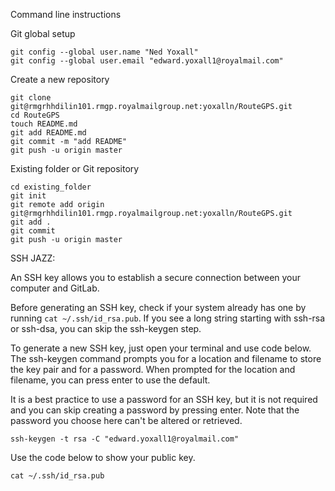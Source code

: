 Command line instructions

Git global setup

	git config --global user.name "Ned Yoxall"
	git config --global user.email "edward.yoxall1@royalmail.com"

Create a new repository

	git clone git@rmgrhhdilin101.rmgp.royalmailgroup.net:yoxalln/RouteGPS.git
	cd RouteGPS
	touch README.md
	git add README.md
	git commit -m "add README"
	git push -u origin master

Existing folder or Git repository

	cd existing_folder
	git init
	git remote add origin git@rmgrhhdilin101.rmgp.royalmailgroup.net:yoxalln/RouteGPS.git
	git add .
	git commit
	git push -u origin master


SSH JAZZ:

An SSH key allows you to establish a secure connection between your computer and GitLab.

Before generating an SSH key, check if your system already has one by running `cat ~/.ssh/id_rsa.pub`. If you see a long string starting with ssh-rsa or ssh-dsa, you can skip the ssh-keygen step.

To generate a new SSH key, just open your terminal and use code below. The ssh-keygen command prompts you for a location and filename to store the key pair and for a password. When prompted for the location and filename, you can press enter to use the default.

It is a best practice to use a password for an SSH key, but it is not required and you can skip creating a password by pressing enter. Note that the password you choose here can't be altered or retrieved.

	ssh-keygen -t rsa -C "edward.yoxall1@royalmail.com"
Use the code below to show your public key.

	cat ~/.ssh/id_rsa.pub